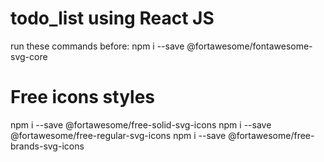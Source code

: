 # todo_list using React JS
run these commands before:
npm i --save @fortawesome/fontawesome-svg-core


# Free icons styles
npm i --save @fortawesome/free-solid-svg-icons
npm i --save @fortawesome/free-regular-svg-icons
npm i --save @fortawesome/free-brands-svg-icons
